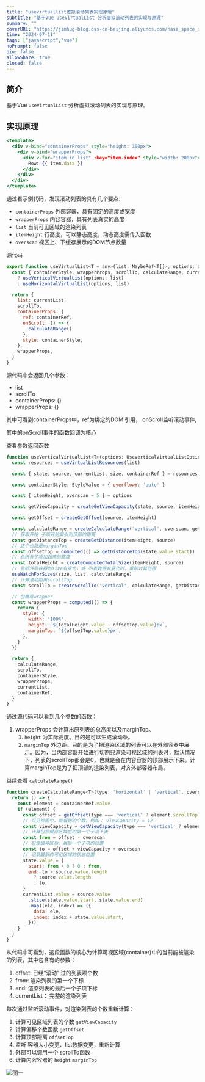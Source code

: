 ```yaml
---
title: "usevirtuallist虚拟滚动列表实现原理"
subtitle: "基于Vue useVirtualList 分析虚拟滚动列表的实现与原理"
summary: ""
coverURL: "https://jimhug-blog.oss-cn-beijing.aliyuncs.com/nasa_space_shuttle_columbia.jpg"
time: "2024-07-11"
tags: ["javascript","vue"]
noPrompt: false
pin: false
allowShare: true
closed: false
---
```


## 简介

基于Vue `useVirtualList` 分析虚拟滚动列表的实现与原理。

## 实现原理

```jsx
<template>
  <div v-bind="containerProps" style="height: 300px">
    <div v-bind="wrapperProps">
      <div v-for="item in list" :key="item.index" style="width: 200px">
        Row: {{ item.data }}
      </div>
    </div>
  </div>
</template>
```

通过看示例代码，发现滚动列表的具有几个要点:

- `containerProps` 外部容器，具有固定的高度或宽度
- `wrapperProps` 内容容器，具有列表真实的高度
- `list` 当前可见区域的渲染列表
- `itemHeight` 行高度，可以静态高度，动态高度需传入函数
- `overscan` 视区上、下缓存展示的DOM节点数量

源代码

```jsx
export function useVirtualList<T = any>(list: MaybeRef<T[]>, options: UseVirtualListOptions): UseVirtualListReturn<T> {
  const { containerStyle, wrapperProps, scrollTo, calculateRange, currentList, containerRef } = 'itemHeight' in options
    ? useVerticalVirtualList(options, list)
    : useHorizontalVirtualList(options, list)

  return {
    list: currentList,
    scrollTo,
    containerProps: {
      ref: containerRef,
      onScroll: () => {
        calculateRange()
      },
      style: containerStyle,
    },
    wrapperProps,
  }
}
```

源代码中会返回几个参数：

- list
- scrollTo
- containerProps: {}
- wrapperProps: {}

其中可看到containerProps中，ref为绑定的DOM 引用， onScroll监听滚动事件,

其中的onScroll事件的函数回调为核心

查看参数返回函数

```jsx
function useVerticalVirtualList<T>(options: UseVerticalVirtualListOptions, list: MaybeRef<T[]>) {
  const resources = useVirtualListResources(list)

  const { state, source, currentList, size, containerRef } = resources

  const containerStyle: StyleValue = { overflowY: 'auto' }

  const { itemHeight, overscan = 5 } = options

  const getViewCapacity = createGetViewCapacity(state, source, itemHeight)

  const getOffset = createGetOffset(source, itemHeight)

  const calculateRange = createCalculateRange('vertical', overscan, getOffset, getViewCapacity, resources)
  // 获取开始 子项开始索引到顶部的距离
  const getDistanceTop = createGetDistance(itemHeight, source)
  // 这个也就是marginTop
  const offsetTop = computed(() => getDistanceTop(state.value.start))
  // 总所有子项加起来的高度
  const totalHeight = createComputedTotalSize(itemHeight, source)
  // 监听外层容器的size有变化，或 列表数据有变化时，重新计算范围
  useWatchForSizes(size, list, calculateRange)
  // 计算滚动距离scrollTop
  const scrollTo = createScrollTo('vertical', calculateRange, getDistanceTop, containerRef)

  // 包裹层wrapper
  const wrapperProps = computed(() => {
    return {
      style: {
        width: '100%',
        height: `${totalHeight.value - offsetTop.value}px`,
        marginTop: `${offsetTop.value}px`,
      },
    }
  })

  return {
    calculateRange,
    scrollTo,
    containerStyle,
    wrapperProps,
    currentList,
    containerRef,
  }
}
```

通过源代码可以看到几个参数的函数：

1. wrapperProps 会计算出原列表的总高度以及marginTop。
    1. `height` 为实际高度。目的是可以生成滚动条。
    2. `marginTop` 外边距。目的是为了把渲染区域的列表可以在外部容器中展示。因为，当内部容器开始进行切割只渲染可视区域的列表时，默认情况下，列表的scrollTop都会是0，也就是会在内容容器的顶部展示下来。计算marginTop是为了把顶部的渲染列表，对齐外部容器布局。

继续查看 `calculateRange()` 

```jsx
function createCalculateRange<T>(type: 'horizontal' | 'vertical', overscan: number, getOffset: ReturnType<typeof createGetOffset>, getViewCapacity: ReturnType<typeof createGetViewCapacity>, { containerRef, state, currentList, source }: UseVirtualListResources<T>) {
  return () => {
    const element = containerRef.value
    if (element) {
      const offset = getOffset(type === 'vertical' ? element.scrollTop : element.scrollLeft)
      // 可见视图中，能看到的个数，例如： viewCapacity = 12
      const viewCapacity = getViewCapacity(type === 'vertical' ? element.clientHeight : element.clientWidth)
      // 计算包含缓存区域后的第一个子项下表
      const from = offset - overscan
      // 包含缓冲区后，最后一个子项的位置
      const to = offset + viewCapacity + overscan
      // 记录最新的可见区域的状态位置
      state.value = {
        start: from < 0 ? 0 : from,
        end: to > source.value.length
          ? source.value.length
          : to,
      }
      currentList.value = source.value
        .slice(state.value.start, state.value.end)
        .map((ele, index) => ({
          data: ele,
          index: index + state.value.start,
        }))
    }
  }
}
```

从代码中可看到，这段函数的核心为计算可视区域(container)中的当前能被渲染的列表，其中包含有的参数：

1. offset: 已经“滚动” 过的列表项个数
2. from: 渲染列表的第一个下标
3. end: 渲染列表的最后一个子项下标
4. currentList： 完整的渲染列表

每次通过监听滚动事件，对渲染列表的个数重新计算：

1. 计算可见区域列表的个数 `getViewCapacity` 
2. 计算偏移个数函数 `getOffset` 
3. 计算顶部距离 `offsetTop`
4. 监听 容器大小变更、list数据变更，重新计算
5. 外部可以调用一个 scrollTo函数
6. 计算内容容器的 `height`  `marginTop` 

![图一](https://jimhug-blog.oss-cn-beijing.aliyuncs.com/virtual.png)

